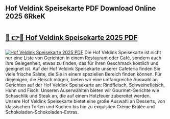 ## Hof Veldink Speisekarte PDF Download Online 2025 6RkeK

# <h2><a href="http://gc5gdja.nevu.top/?p=Hof+Veldink+Speisekarte">🔗 👉🔴 Hof Veldink Speisekarte 2025 PDF</a></h2>

[![Hof Veldink Speisekarte 2025 PDF](https://i.imgur.com/dBaPXMq.png)](http://gc5gdja.nevu.top/?p=Hof+Veldink+Speisekarte)
Die Hof Veldink Speisekarte ist nicht nur eine Liste von Gerichten in einem Restaurant oder Café, sondern auch Ihre Gelegenheit, etwas zu finden, das für Ihren Geschmack köstlich und geeignet ist. Auf der Hof Veldink Speisekarte unserer Cafeteria finden Sie viele frische Salate, die Sie in einem speziellen Bereich finden können. Für diejenigen, die Fleisch mögen, bieten wir eine umfangreiche Auswahl an Gerichten auf der Hof Veldink Speisekarte an: Rindfleisch, Schweinefleisch, Huhn und Fisch. Unseren Auserwählten bieten wir Gourmet-Gerichte wie Schaschlik und Steak an, die auf einem Holzfeuer zubereitet werden. Unsere Hof Veldink Speisekarte bietet eine große Auswahl an Desserts, von klassischen Torten und Kuchen bis hin zu exquisiten Crème Brûlée und Schokoladen-Schokoladen-Extras.
